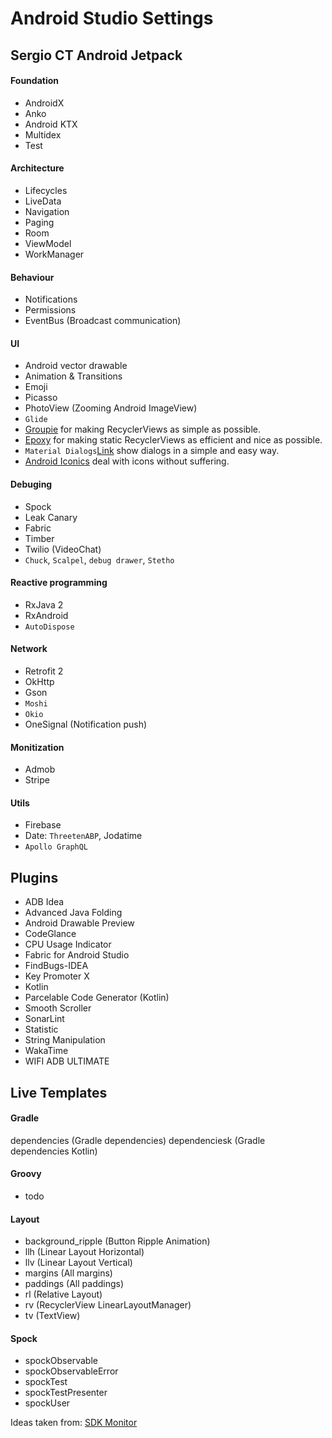 # Android Studio Settings

## Sergio CT Android Jetpack

#### Foundation
- AndroidX
- Anko
- Android KTX
- Multidex
- Test

#### Architecture
- Lifecycles
- LiveData
- Navigation
- Paging
- Room
- ViewModel
- WorkManager

#### Behaviour
- Notifications
- Permissions
- EventBus (Broadcast communication)

#### UI
- Android vector drawable
- Animation & Transitions
- Emoji
- Picasso
- PhotoView (Zooming Android ImageView)
- `Glide`
- [Groupie](https://github.com/lisawray/groupie) for making RecyclerViews as simple as possible.
- [Epoxy](https://github.com/airbnb/epoxy) for making static RecyclerViews as efficient and nice as possible.
- `Material Dialogs`[Link](https://github.com/afollestad/material-dialogs) show dialogs in a simple and easy way.
- [Android Iconics](https://github.com/mikepenz/Android-Iconics) deal with icons without suffering.

#### Debuging
- Spock
- Leak Canary
- Fabric
- Timber
- Twilio (VideoChat)
- `Chuck`, `Scalpel`, `debug drawer`, `Stetho`
  
#### Reactive programming
- RxJava 2
- RxAndroid
- `AutoDispose`

#### Network
- Retrofit 2
- OkHttp
- Gson
- `Moshi`
- `Okio`
- OneSignal (Notification push)

#### Monitization
- Admob
- Stripe

#### Utils
- Firebase
- Date: `ThreetenABP`, Jodatime
- `Apollo GraphQL`

## Plugins
- ADB Idea
- Advanced Java Folding
- Android Drawable Preview
- CodeGlance
- CPU Usage Indicator
- Fabric for Android Studio
- FindBugs-IDEA
- Key Promoter X
- Kotlin
- Parcelable Code Generator (Kotlin)
- Smooth Scroller
- SonarLint
- Statistic
- String Manipulation
- WakaTime
- WIFI ADB ULTIMATE

## Live Templates

#### Gradle
dependencies (Gradle dependencies)
dependenciesk (Gradle dependencies Kotlin)

#### Groovy
- todo

#### Layout
- background_ripple (Button Ripple Animation)
- llh (Linear Layout Horizontal)
- llv (Linear Layout Vertical)
- margins (All margins)
- paddings (All paddings)
- rl (Relative Layout)
- rv (RecyclerView LinearLayoutManager)
- tv (TextView)

#### Spock
- spockObservable
- spockObservableError
- spockTest
- spockTestPresenter
- spockUser



Ideas taken from:
[SDK Monitor](https://github.com/bernaferrari/SDKMonitor)
